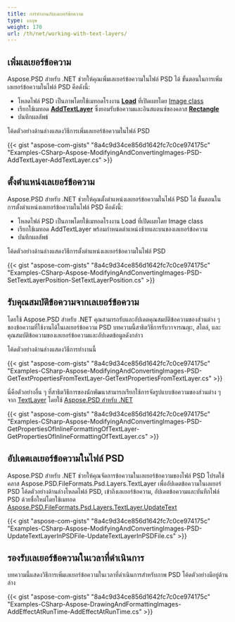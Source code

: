 ```yaml
---
title: การทำงานกับเลเยอร์ข้อความ
type: งกฤษ
weight: 170
url: /th/net/working-with-text-layers/
---
```


## **เพิ่มเลเยอร์ข้อความ**
Aspose.PSD สำหรับ .NET ช่วยให้คุณเพิ่มเลเยอร์ข้อความในไฟล์ PSD ได้ ขั้นตอนในการเพิ่มเลเยอร์ข้อความในไฟล์ PSD คือดังนี้:

- โหลดไฟล์ PSD เป็นภาพโดยใช้เมทอดโรงงาน [**Load**](https://reference.aspose.com/psd/net/aspose.psd/image/methods/load/index) ที่เปิดเผยโดย [Image class](https://reference.aspose.com/psd/net/aspose.psd/image)
- เรียกใช้เมทอด [**AddTextLayer**](https://reference.aspose.com/psd/net/aspose.psd/fileformats/psd/psdimage/methods/addtextlayer) ซึ่งยอมรับข้อความและอินสแตนซ์ของคลาส [**Rectangle**](https://reference.aspose.com/psd/net/aspose.psd/rectangle)
- บันทึกผลลัพธ์

โค้ดตัวอย่างด้านล่างแสดงวิธีการเพิ่มเลเยอร์ข้อความในไฟล์ PSD

{{< gist "aspose-com-gists" "8a4c9d34ce856d1642fc7c0ce974175c" "Examples-CSharp-Aspose-ModifyingAndConvertingImages-PSD-AddTextLayer-AddTextLayer.cs" >}}

## **ตั้งตำแหน่งเลเยอร์ข้อความ**
Aspose.PSD สำหรับ .NET ช่วยให้คุณตั้งตำแหน่งเลเยอร์ข้อความในไฟล์ PSD ได้ ขั้นตอนในการตั้งตำแหน่งเลเยอร์ข้อความในไฟล์ PSD คือดังนี้:

- โหลดไฟล์ PSD เป็นภาพโดยใช้เมทอดโรงงาน Load ที่เปิดเผยโดย Image class
- เรียกใช้เมทอด AddTextLayer พร้อมกำหนดตำแหน่งซ้ายและบนของเลเยอร์ข้อความ
- บันทึกผลลัพธ์

โค้ดตัวอย่างด้านล่างแสดงวิธีการตั้งตำแหน่งเลเยอร์ข้อความในไฟล์ PSD

{{< gist "aspose-com-gists" "8a4c9d34ce856d1642fc7c0ce974175c" "Examples-CSharp-Aspose-ModifyingAndConvertingImages-PSD-SetTextLayerPosition-SetTextLayerPosition.cs" >}}

## **รับคุณสมบัติข้อความจากเลเยอร์ข้อความ**
โดยใช้ Aspose.PSD สำหรับ .NET คุณสามารถรับและอัปเดตคุณสมบัติข้อความของส่วนต่าง ๆ ของข้อความที่ใช้งานได้ในเลเยอร์ข้อความ PSD บทความนี้สาธิตวิธีการรับวาจารณญะ, สไตล์, และคุณสมบัติข้อความของเลเยอร์ข้อความและอัปเดตข้อมูลดังกล่าว

โค้ดตัวอย่างด้านล่างแสดงวิธีการทำงานนี้

{{< gist "aspose-com-gists" "8a4c9d34ce856d1642fc7c0ce974175c" "Examples-CSharp-Aspose-ModifyingAndConvertingImages-PSD-GetTextPropertiesFromTextLayer-GetTextPropertiesFromTextLayer.cs" >}}


นี่คือตัวอย่างอื่น ๆ ที่สาธิตวิธีการของนักพัฒนาสามารถเรียกใช้การจัดรูปแบบข้อความของส่วนต่าง ๆ จาก [TextLayer](https://reference.aspose.com/net/psd/aspose.psd.fileformats.psd.layers/textlayer) โดยใช้ [Aspose.PSD สำหรับ .NET](https://products.aspose.com/psd/net)

{{< gist "aspose-com-gists" "8a4c9d34ce856d1642fc7c0ce974175c" "Examples-CSharp-Aspose-ModifyingAndConvertingImages-PSD-GetPropertiesOfInlineFormattingOfTextLayer-GetPropertiesOfInlineFormattingOfTextLayer.cs" >}}

## **อัปเดตเลเยอร์ข้อความในไฟล์ PSD**
Aspose.PSD สำหรับ .NET ช่วยให้คุณจัดการข้อความในเลเยอร์ข้อความของไฟล์ PSD โปรดใช้คลาส Aspose.PSD.FileFormats.Psd.Layers.TextLayer เพื่ออัปเดตข้อความในเลเยอร์ PSD โค้ดตัวอย่างด้านล่างโหลดไฟล์ PSD, เข้าถึงเลเยอร์ข้อความ, อัปเดตข้อความและบันทึกไฟล์ PSD ด้วยชื่อใหม่โดยใช้เมทอด [Aspose.PSD.FileFormats.Psd.Layers.TextLayer.UpdateText](https://reference.aspose.com/psd/net/aspose.psd/fileformats/psd/layers/textlayer/methods/updatetext/index)

{{< gist "aspose-com-gists" "8a4c9d34ce856d1642fc7c0ce974175c" "Examples-CSharp-Aspose-ModifyingAndConvertingImages-PSD-UpdateTextLayerInPSDFile-UpdateTextLayerInPSDFile.cs" >}}

## **รองรับเลเยอร์ข้อความในเวลาที่ดำเนินการ**
บทความนี้แสดงวิธีการเพิ่มเลเยอร์ข้อความในเวลาที่ดำเนินการสำหรับภาพ PSD โค้ดตัวอย่างมีอยู่ด้านล่าง


{{< gist "aspose-com-gists" "8a4c9d34ce856d1642fc7c0ce974175c" "Examples-CSharp-Aspose-DrawingAndFormattingImages-AddEffectAtRunTime-AddEffectAtRunTime.cs" >}}
